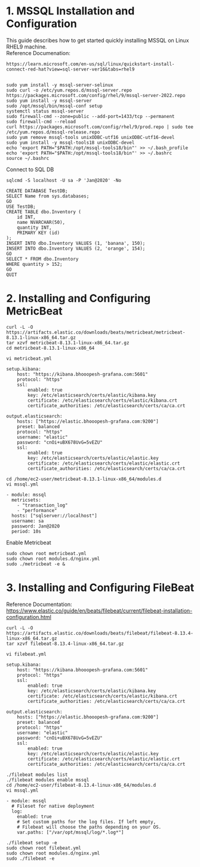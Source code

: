 
# 1. MSSQL Installation and Configuration
This guide describes how to get started quickly installing MSSQL on Linux RHEL9 machine.  
Reference Documenation: 

    https://learn.microsoft.com/en-us/sql/linux/quickstart-install-connect-red-hat?view=sql-server-ver16&tabs=rhel9


    sudo yum install -y mssql-server-selinux
    sudo curl -o /etc/yum.repos.d/mssql-server.repo https://packages.microsoft.com/config/rhel/9/mssql-server-2022.repo
    sudo yum install -y mssql-server
    sudo /opt/mssql/bin/mssql-conf setup
    systemctl status mssql-server
    sudo firewall-cmd --zone=public --add-port=1433/tcp --permanent
    sudo firewall-cmd --reload
    curl https://packages.microsoft.com/config/rhel/9/prod.repo | sudo tee /etc/yum.repos.d/mssql-release.repo
    sudo yum remove mssql-tools unixODBC-utf16 unixODBC-utf16-devel
    sudo yum install -y mssql-tools18 unixODBC-devel
    echo 'export PATH="$PATH:/opt/mssql-tools18/bin"' >> ~/.bash_profile
    echo 'export PATH="$PATH:/opt/mssql-tools18/bin"' >> ~/.bashrc
    source ~/.bashrc

Connect to SQL DB  

    sqlcmd -S localhost -U sa -P 'Jan@2020' -No

    CREATE DATABASE TestDB;
    SELECT Name from sys.databases;
    GO
    USE TestDB;
    CREATE TABLE dbo.Inventory (
        id INT,
        name NVARCHAR(50),
        quantity INT,
        PRIMARY KEY (id)
    );
    INSERT INTO dbo.Inventory VALUES (1, 'banana', 150);
    INSERT INTO dbo.Inventory VALUES (2, 'orange', 154);
    GO
    SELECT * FROM dbo.Inventory
    WHERE quantity > 152;
    GO
    QUIT


# 2. Installing and Configuring MetricBeat

    curl -L -O https://artifacts.elastic.co/downloads/beats/metricbeat/metricbeat-8.13.1-linux-x86_64.tar.gz
    tar xzvf metricbeat-8.13.1-linux-x86_64.tar.gz
    cd metricbeat-8.13.1-linux-x86_64

    vi metricbeat.yml

    setup.kibana:
        host: "https://kibana.bhooopesh-grafana.com:5601"
        protocol: "https"
        ssl:
            enabled: true
            key: /etc/elasticsearch/certs/elastic/kibana.key
            certificate: /etc/elasticsearch/certs/elastic/kibana.crt
            certificate_authorities: /etc/elasticsearch/certs/ca/ca.crt

    output.elasticsearch:
        hosts: ["https://elastic.bhooopesh-grafana.com:9200"]
        preset: balanced
        protocol: "https"
        username: "elastic"
        password: "cnOi+uBX678UvG=5vEZU"
        ssl:
            enabled: true
            key: /etc/elasticsearch/certs/elastic/elastic.key
            certificate: /etc/elasticsearch/certs/elastic/elastic.crt
            certificate_authorities: /etc/elasticsearch/certs/ca/ca.crt

    cd /home/ec2-user/metricbeat-8.13.1-linux-x86_64/modules.d 
    vi mssql.yml 

    - module: mssql
      metricsets:
        - "transaction_log"
        - "performance"
      hosts: ["sqlserver://localhost"]
      username: sa
      password: Jan@2020
      period: 10s

Enable Metricbeat

    sudo chown root metricbeat.yml 
    sudo chown root modules.d/nginx.yml 
    sudo ./metricbeat -e &

# 3. Installing and Configuring FileBeat

Reference Documentation:  
https://www.elastic.co/guide/en/beats/filebeat/current/filebeat-installation-configuration.html

    curl -L -O https://artifacts.elastic.co/downloads/beats/filebeat/filebeat-8.13.4-linux-x86_64.tar.gz
    tar xzvf filebeat-8.13.4-linux-x86_64.tar.gz

    vi filebeat.yml

    setup.kibana:
        host: "https://kibana.bhooopesh-grafana.com:5601"
        protocol: "https"
        ssl:
            enabled: true
            key: /etc/elasticsearch/certs/elastic/kibana.key
            certificate: /etc/elasticsearch/certs/elastic/kibana.crt
            certificate_authorities: /etc/elasticsearch/certs/ca/ca.crt

    output.elasticsearch:
        hosts: ["https://elastic.bhooopesh-grafana.com:9200"]
        preset: balanced
        protocol: "https"
        username: "elastic"
        password: "cnOi+uBX678UvG=5vEZU"
        ssl:
            enabled: true
            key: /etc/elasticsearch/certs/elastic/elastic.key
            certificate: /etc/elasticsearch/certs/elastic/elastic.crt
            certificate_authorities: /etc/elasticsearch/certs/ca/ca.crt

    ./filebeat modules list
    ./filebeat modules enable mssql
    cd /home/ec2-user/filebeat-8.13.4-linux-x86_64/modules.d 
    vi mssql.yml 

    - module: mssql
      # Fileset for native deployment
      log:
        enabled: true
        # Set custom paths for the log files. If left empty,
        # Filebeat will choose the paths depending on your OS.
        var.paths: ["/var/opt/mssql/log/*.log*"]
    
    ./filebeat setup -e
    sudo chown root filebeat.yml 
    sudo chown root modules.d/nginx.yml 
    sudo ./filebeat -e

